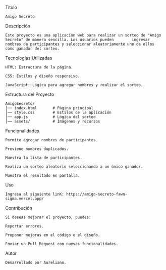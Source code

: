 Titulo

    Amigo Secreto

    

Descripción

    Este proyecto es una aplicación web para realizar un sorteo de "Amigo Secreto" de manera sencilla. Los usuarios pueden        ingresar nombres de participantes y seleccionar aleatoriamente uno de ellos como ganador del sorteo.



Tecnologías Utilizadas

    HTML: Estructura de la página.

    CSS: Estilos y diseño responsivo.

    JavaScript: Lógica para agregar nombres y realizar el sorteo.




Estructura del Proyecto

    AmigoSecreto/
    │── index.html       # Página principal
    │── style.css        # Estilos de la aplicación
    │── app.js           # Lógica del sorteo
    │── assets/          # Imágenes y recursos



Funcionalidades

    Permite agregar nombres de participantes.

    Previene nombres duplicados.

    Muestra la lista de participantes.

    Realiza un sorteo aleatorio seleccionando a un único ganador.

    Muestra el resultado en pantalla.


 
 Uso
    
    Ingresa al siguiente linK: https://amigo-secreto-fawn-sigma.vercel.app/
    




Contribución

    Si deseas mejorar el proyecto, puedes:

    Reportar errores.

    Proponer mejoras en el código o el diseño.

    Enviar un Pull Request con nuevas funcionalidades.


Autor
    
    Desarrollado por Aureliano.
